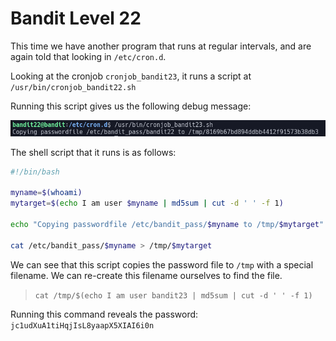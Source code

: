 # Bandit Level 22

This time we have another program that runs at regular intervals, and are again told that looking in `/etc/cron.d`.

Looking at the cronjob `cronjob_bandit23`, it runs a script at `/usr/bin/cronjob_bandit22.sh`

Running this script gives us the following debug message:

![2985e3a6.png](../src/2985e3a6.png)

The shell script that it runs is as follows:

```sh
#!/bin/bash

myname=$(whoami)
mytarget=$(echo I am user $myname | md5sum | cut -d ' ' -f 1)

echo "Copying passwordfile /etc/bandit_pass/$myname to /tmp/$mytarget"

cat /etc/bandit_pass/$myname > /tmp/$mytarget
```

We can see that this script copies the password file to `/tmp` with a special filename. We can re-create this filename ourselves to find the file.
> `cat /tmp/$(echo I am user bandit23 | md5sum | cut -d ' ' -f 1)`

Running this command reveals the password: `jc1udXuA1tiHqjIsL8yaapX5XIAI6i0n`
